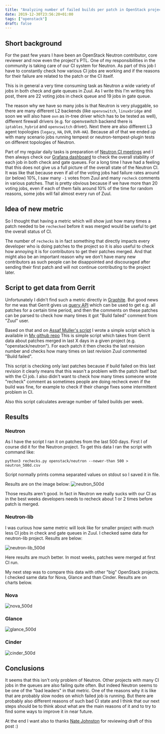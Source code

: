 ```yaml
---
title: "Analyzing number of failed builds per patch in OpenStack projects"
date: 2019-12-30T23:56:20+01:00
tags: ["openstack"]
draft: false
---
```


## Short background

For the past few years I have been an OpenStack Neutron contributor, core
reviewer and now even the project's PTL. One of my responsibilities in the
community is taking care of our CI
system for Neutron. As part of this job I have to constantly check how various
CI jobs are working and if the reasons for their failure are related to the
patch or the CI itself.

This is in general a very time consuming task as Neutron a wide variety of jobs
in both check and gate queues in Zuul. As I write this I'm writing this post,
there are 22 voting jobs in check queue and 19 jobs in gate queue.

The reason why we have so many jobs is that Neutron is very pluggable, so there
are many different L2 backends (like ``openvswitch``, ``linuxbridge`` and soon
we
will also have ``ovn`` as in-tree driver which has to be tested as well),
different firewall drivers (e.g. for openvswitch backend there is
``iptables_hybrid`` and ``openvswitch`` driver). Next there are also different
L3 agent topologies (``legacy``, ``HA``, ``DVR``, ``DVR-HA``). Because all of
that we ended up with many scenario jobs running tempest or
neutron-tempest-plugin
tests on different topologies of Neutron.

Part of my regular daily tasks is preparation of [Neutron CI
meetings](http://eavesdrop.openstack.org/#Neutron_CI_team) and I then always
check our [Grafana
dashboard](http://grafana.openstack.org/d/Hj5IHcSmz/neutron-failure-rate?orgId=1)
to check the overall stability of each job in both check and gate queues.
For a long time I have had a feeling that this does not give us a full picture
of the overall state of the Neutron CI. It was like that because even if
all of the voting jobs had failure rates around (or below) 10%, I saw many
``-1`` votes from Zuul and many ``recheck`` comments in various patches. That is
pretty obvious because if we have more than 20 voting jobs, even if each of them
fails around 10% of the time for random reasons, some jobs will fail almost
every run of Zuul.

## Idea of new metric

So I thought that having a metric which will show just how many times a patch
needed to be ``rechecked`` before it was merged would be useful to get the
overall
status of CI.

The number of ``rechecks`` is in fact something that directly impacts
every developer who is doing patches to the project so it is also useful to
check how annoying it is for contributors to get their patches merged.
And that might also be an important reason why we don't have many new
contributors as
such people can be disappointed and discouraged after sending their first patch
and
will not continue contributing to the project later.

## Script to get data from Gerrit

Unfortunately I didn't find such a metric directly in
[Graphite](https://graphite01.opendev.org/). But good news for me was that
Gerrit gives us [query
API](https://gerrit-review.googlesource.com/Documentation/cmd-query.html) which
can be used to get e.g. all patches for a certain time period, and then the
comments on these patches can be parsed to check how many times it got "Build
failed" comment from
"Zuul" user.

Based on that and on [Assaf Muller's
script](https://github.com/assafmuller/gerrit_time_to_merge/blob/master/time_to_merge.py)
I wrote a simple script which is available in [My github
repo](https://github.com/slawqo/tools/blob/master/rechecks.py) This is simple
script which takes from Gerrit data about patches merged in last X days in a
given
project (e.g. "openstack/neutron"). For each patch it then checks
the last revision number and checks how many times on last revision Zuul
commented "Build failed".

This script is checking only last patches because if build failed on this last
revision it clearly means that this wasn't a problem with the patch itself but
with
the CI job. I also didn't want to check how many times someone wrote "recheck"
comment as sometimes people are doing recheck even if the build was fine, for
example to check if their change fixes some intermittent problem in CI.

Also this script calculates average number of failed builds per week.

## Results

### Neutron

As I have the script I ran it on patches from the last 500 days. First I of
course did
it for the Neutron project. To get this data I ran the script with command like:

    python3 rechecks.py openstack/neutron --newer-than 500 > neutron_500d.csv

Script normally prints comma separated values on stdout so I saved it in
file.

Results are on the image below:
![neutron_500d](/images/post_rechecks/neutron_500d.svg)

Those results aren't good. In fact in Neutron we really sucks with our CI as
in the best weeks developers needs to recheck about 1  or 2 times before
patch
is merged.

### Neutron-lib

I was curious how same metric will look like for smaller project with much less
CI jobs in check and gate queues in Zuul. I checked same data for neutron-lib
project. Results are below:

![neutron-lib_500d](/images/post_rechecks/neutron-lib_500d.svg)

Here results are much better. In most weeks, patches were merged at first CI
run.

My next step was to compare this data with other "big" OpenStack projects. I
checked same data for Nova, Glance and than Cinder. Results are on charts below.

### Nova
![nova_500d](/images/post_rechecks/nova_500d.svg)

### Glance
![glance_500d](/images/post_rechecks/glance_500d.svg)

### Cinder
![cinder_500d](/images/post_rechecks/cinder_500d.svg)

## Conclusions

It seems that this isn't only problem of Neutron. Other projects with many CI
jobs in the queues are also failing quite often. But indeed Neutron seems to be
one of the "bad leaders" in that metric.
One of the reasons why it is like that are probably slow nodes on which failed
job is running. But there are probably also different reasons of such bad CI
state and I think that our next steps should be to think about what are the
main reasons of it and to try to find some ways to improve it in near future.

At the end I want also to thanks [Nate Johnston](https://natejohnston.info/) for
reviewing draft of this post :)
